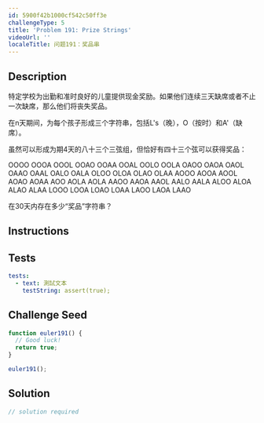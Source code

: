 ```yaml
---
id: 5900f42b1000cf542c50ff3e
challengeType: 5
title: 'Problem 191: Prize Strings'
videoUrl: ''
localeTitle: 问题191：奖品串
---
```


## Description
<section id="description">特定学校为出勤和准时良好的儿童提供现金奖励。如果他们连续三天缺席或者不止一次缺席，那么他们将丧失奖品。 <p>在n天期间，为每个孩子形成三个字符串，包括L&#39;s（晚），O（按时）和A&#39;（缺席）。 </p><p>虽然可以形成为期4天的八十三个三弦组，但恰好有四十三个弦可以获得奖品： </p><p> OOOO OOOA OOOL OOAO OOAA OOAL OOLO OOLA OAOO OAOA OAOL OAAO OAAL OALO OALA OLOO OLOA OLAO OLAA AOOO AOOA AOOL AOAO AOAA AOO AOLA AOLA AAOO AAOA AAOL AALO AALA ALOO ALOA ALAO ALAA LOOO LOOA LOAO LOAA LAOO LAOA LAAO </p><p>在30天内存在多少“奖品”字符串？ </p></section>

## Instructions
<section id="instructions">
</section>

## Tests
<section id='tests'>

```yml
tests:
  - text: 測試文本
    testString: assert(true);

```

</section>

## Challenge Seed
<section id='challengeSeed'>

<div id='js-seed'>

```js
function euler191() {
  // Good luck!
  return true;
}

euler191();

```

</div>



</section>

## Solution
<section id='solution'>

```js
// solution required
```
</section>
